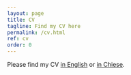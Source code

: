 ```yaml
---
layout: page
title: CV
tagline: Find my CV here
permalink: /cv.html
ref: cv
order: 0
---
```


Please find my CV [in English](Huanfa_CV_Aug_2023.pdf) or [in Chiese](CV_HuanfaChen_Chinese_20220214.pdf).
